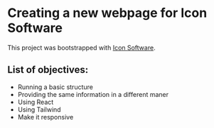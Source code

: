 # Creating a new webpage for Icon Software

This project was bootstrapped with [Icon Software](https://www.icon.software/).

## List of objectives:

- Running a basic structure
- Providing the same information in a different maner
- Using React
- Using Tailwind
- Make it responsive

